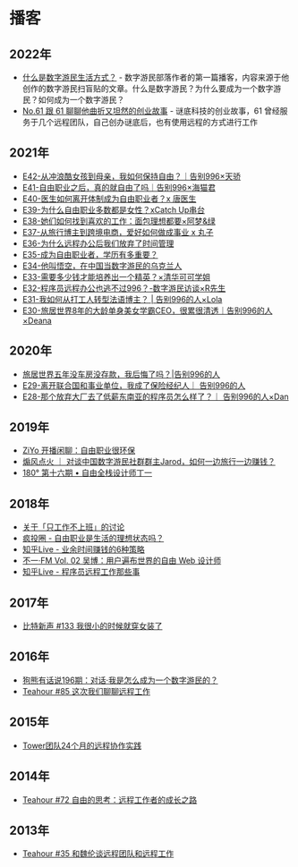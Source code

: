 # 播客

<a name="JsxqP"></a>
## 2022年

- [什么是数字游民生活方式？](https://www.xiaoyuzhoufm.com/podcast/626da563bf39836fd02b79ed) - 数字游民部落作者的第一篇播客，内容来源于他创作的数字游民扫盲贴的文章。什么是数字游民？为什么要成为一个数字游民？如何成为一个数字游民？
- [No.61 跟 61 聊聊他曲折又坦然的创业故事](https://pca.st/46mtj6np) - 谜底科技的创业故事，61 曾经服务于几个远程团队，自己创办谜底后，也有使用远程的方式进行工作

<a name="15be92816c97b58bf541dec13a2fa62f"></a>
## 2021年

- [E42-从冲浪酷女孩到母亲，我如何保持自由？｜告别996×天骄](https://www.xiaoyuzhoufm.com/episode/619363ec41072f7716ea3e1d?s=eyJ1IjoiNWVhZmQwZTE5YzczNWY5Y2Y0ZjMyYmMyIiwiZCI6MX0%3D)
- [E41-自由职业之后，真的就自由了吗｜告别996×海猫君](https://www.xiaoyuzhoufm.com/episode/615fc4ecae1d32c4f86c2661)
- [E40-医生如何离开体制成为自由职业者？x 唐医生](https://mp.weixin.qq.com/s/SZYjOt9C_EsRll5iTJMDIg)
- [E39-为什么自由职业多数都是女性？xCatch Up串台](https://www.xiaoyuzhoufm.com/episode/60e32c4cc0919d0648c06387)
- [E38-她们如何找到喜欢的工作：面包理想都要×阿梦&绿](https://www.xiaoyuzhoufm.com/episode/60d9ee9503c9bf1da959d954?s=eyJ1IjoiNWVhZmQwZTE5YzczNWY5Y2Y0ZjMyYmMyIn0%3D%0A)
- [E37-从旅行博主到跨境电商，爱好如何做成事业 x 丸子](https://www.xiaoyuzhoufm.com/episode/60aafc47eb3e72d92188a0ff)
- [E36-为什么远程办公后我们放弃了时间管理](https://www.lizhi.fm/dhp_static/static/h5_dhp_app/share.html#/voice?voiceId=5175162352326141446&podcastId=5148252485972034687)
- [E35-成为自由职业者，学历有多重要？](https://www.xiaoyuzhoufm.com/episode/6092526cc2260f657089d13e)
- [E34-他叫悟空，在中国当数字游民的乌克兰人](https://www.xiaoyuzhoufm.com/episode/606451cbdc1a364ddfc085b4)
- [E33-需要多少钱才能培养出一个精英？×清华可可学姐](https://www.xiaoyuzhoufm.com/episode/605af949b5390bfc1f673817)
- [E32-程序员远程办公也逃不过996？-数字游民访谈×R先生](https://www.xiaoyuzhoufm.com/episode/6040bea88e2ff7878d57bf97)
- [E31-我如何从打工人转型法语博主？ | 告别996的人×Lola](https://www.xiaoyuzhoufm.com/episode/60115681875ca52f827ef28b)
- [E30-旅居世界8年的大龄单身美女学霸CEO，很累很清透｜告别996的人×Deana](https://www.xiaoyuzhoufm.com/episode/5ff548d6dee9c1e16dfbfac2)

<a name="zHcKs"></a>
## 2020年

- [旅居世界五年没车房没存款，我后悔了吗？|告别996的人](https://mp.weixin.qq.com/s/kud9mc1Kmp_lmSz8-CwM-g)
- [E29-离开联合国和事业单位，我成了保险经纪人｜ 告别996的人](https://www.xiaoyuzhoufm.com/episode/5fca0f47dee9c1e16d9b6368)
- [E28-那个放弃大厂去了低薪东南亚的程序员怎么样了？｜ 告别996的人×Dan](https://www.xiaoyuzhoufm.com/episode/5fa692a383c34e85dd2589c0)

<a name="4e75f9c08df5bf02a4a8f33d00757680"></a>
## 2019年

- [ZiYo 开播闲聊：自由职业很环保](https://mp.weixin.qq.com/s/fLBOLozSUJCyLCl_zINJ_Q)
- [煽风点火 ｜ 对谈中国数字游民社群群主Jarod，如何一边旅行一边赚钱？](https://mp.weixin.qq.com/s/NvxBscmozCIGGd6_whHcdg)
- [180° 第十六期 • 自由全栈设计师丁一](https://anyway.fm/dingyi/)
<a name="fe02c55ef608a0e66ced6078651028b1"></a>
### 
<a name="93721dd6bdda53f761412dddbd612340"></a>
## 2018年

- [关于「只工作不上班」的讨论](https://castro.fm/episode/oQ2umi)
- [疯投圈 - 自由职业是生活的理想状态吗？](https://crazy.capital/21)
- [知乎Live - 业余时间赚钱的6种策略](https://www.zhihu.com/lives/870704471959822336)
- [不一·FM Vol. 02 吴博：用户遍布世界的自由 Web 设计师](https://www.lizhi.fm/49020635/2650025155245500422)
- [知乎Live - 程序员远程工作那些事](https://www.zhihu.com/lives/1002975865147355136)
<a name="8a6c890e1657420fa08428469fc7bf0d"></a>
### 
<a name="bb0a66ee8e7b8a15392df22b256b2ed8"></a>
## 2017年

- [比特新声 #133 我很小的时候就穿女装了](https://banlan.show/bitvoice/133)
<a name="c102fc9464377bc777c9977ea51dab4c"></a>
##### 
<a name="657901c0f88bda1ad7879086dc6081cd"></a>
## 2016年

- [狗熊有话说196期：对话·我是怎么成为一个数字游民的？](http://www.ximalaya.com/keji/264303/17053082)
- [Teahour #85 这次我们聊聊远程工作](https://teahour.fm/85)
<a name="872d9a79b92f03df43344c2d06d0307a"></a>
## 
<a name="b85492982b4d2473f72bbea4af33f447"></a>
## 2015年

- [Tower团队24个月的远程协作实践](https://www.youtube.com/watch?v=ttx5Apnjsr4)
<a name="13f1bb1abafc4cdd3654fa531e0de872"></a>
## 
<a name="c0b4a38f4ba83fb9b1eed15609ef0209"></a>
## 2014年

- [Teahour #72 自由的思考：远程工作者的成长之路](https://teahour.fm/72)
<a name="8e4b65b3f111338c360b9ecb96ee2c53"></a>
## 
<a name="7e6bfc2394b30a92111336f042aeec04"></a>
## 2013年

- [Teahour #35 和魏伦谈远程团队和远程工作](https://teahour.fm/35)
